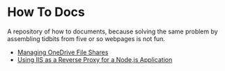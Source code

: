 # How To Docs

A repository of how to documents,
because solving the same problem by assembling tidbits from five or so webpages
is not fun.

-   [Managing OneDrive File Shares](managing-onedrive-file-shares/README.md)
-   [Using IIS as a Reverse Proxy for a Node.js Application](iis-as-a-node-reverse-proxy/README.md)

